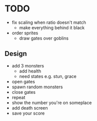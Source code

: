 # TODO

- fix scaling when ratio doesn't match
	- make everything behind it black
- order sprites
	- draw gates over goblins

## Design

- add 3 monsters
	- add health
	- need states e.g. stun, grace
- open gates
- spawn random monsters
- close gates
- repeat
- show the number you're on someplace
- add death screen
- save your score
